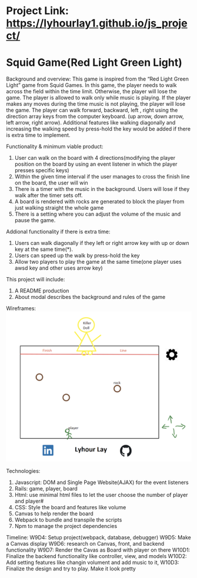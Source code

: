 # Project Link:  https://lyhourlay1.github.io/js_project/

# Squid Game(Red Light Green Light)

Background and overview: This game is inspired from the “Red Light Green Light” game from Squid Games. In this game, the player needs to walk across the field within the time limit. Otherwise, the player will lose the game. The player is allowed to walk only while music is playing. If the player makes any moves during the time music is not playing, the player will lose the game. The player can walk forward, backward, left , right using the direction array keys from the computer keyboard. (up arrow, down arrow, left arrow, right arrow). Additional features like walking diagonally and increasing the walking speed by press-hold the key would be added if there is extra time to implement. 

Functionality & minimum viable product: 
1. User can walk on the board with 4 directions(modifying the player position on the board by using an event listener in which the player presses specific keys) 
2. Within the given time interval if the user manages to cross the finish line on the board, the user will win
3. There is a timer with the music in the background. Users will lose if they walk after the timer sets off. 
4. A board is rendered with rocks are generated to block the player from just walking straight the whole game
5. There is a setting where you can adjust the volume of the music and pause the game. 

Addional functionality if there is extra time:
1. Users can walk diagonally if they left or right arrow key with up or down key at the same time(*). 
2. Users can speed up the walk by press-hold the key
3. Allow two players to play the game at the same time(one player uses awsd key and other uses arrow key)

This project will include:
1. A README production
2. About modal describes the background and rules of the game


Wireframes:
![Screenshot](./pics/wireframe.png)


Technologies: 
1. Javascript: DOM and Single Page Website(AJAX) for the event listeners
2. Rails: game, player, board 
3. Html: use minimal html files to let the user choose the number of player and player#
4. CSS: Style the board and features like volume 
5. Canvas to help render the board 
6. Webpack to bundle and transpile the scripts
7. Npm to manage the project dependencies

Timeline: 
W9D4: Setup project(webpack, database, debugger)
W9D5: Make a Canvas display
W9D6: research on Canvas, front, and backend functionality 
W9D7: Render the Cavas as Board with player on there
W10D1: Finalize the backend functionality like controller, view, and models
W10D2: Add setting features like changin volument and add music to it,
W10D3: Finalize the design and try to play. Make it look pretty 



